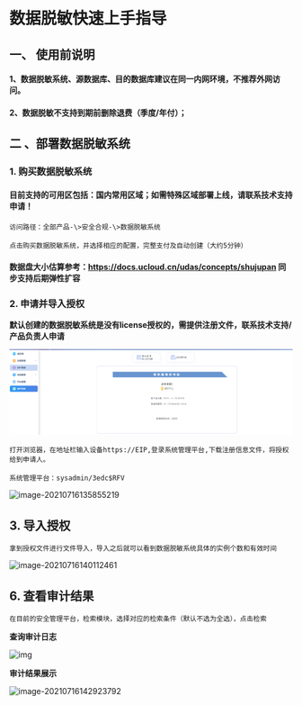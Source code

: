 # 数据脱敏快速上手指导

## 一、 使用前说明

#### 1、数据脱敏系统、源数据库、目的数据库建议在同一内网环境，不推荐外网访问。

#### 2、数据脱敏不支持到期前删除退费（季度/年付）；



## 二 、部署数据脱敏系统

### 1\. 购买数据脱敏系统

#### 目前支持的可用区包括：国内常用区域；如需特殊区域部署上线，请联系技术支持申请！

    访问路径：全部产品-\>安全合规-\>数据脱敏系统
      
    点击购买数据脱敏系统，并选择相应的配置，完整支付及自动创建（大约5分钟）

#### 数据盘大小估算参考：https://docs.ucloud.cn/udas/concepts/shujupan 同步支持后期弹性扩容

### 2\. 申请并导入授权

**默认创建的数据脱敏系统是没有license授权的，需提供注册文件，联系技术支持/产品负责人申请**

![](/images/operation/sysmanage/license_1.png)

    打开浏览器，在地址栏输入设备https://EIP,登录系统管理平台,下载注册信息文件，将授权给到申请人。
    
    系统管理平台：sysadmin/3edc$RFV 

![image-20210716135855219](images/image-20210716135855219.png)



## 3\. 导入授权

    拿到授权文件进行文件导入，导入之后就可以看到数据脱敏系统具体的实例个数和有效时间 

![image-20210716140112461](images/image-20210716140112461.png)

## 6\. 查看审计结果

    在目前的安全管理平台，检索模块，选择对应的检索条件（默认不选为全选），点击检索

**查询审计日志**

![img](images/wpskY6y1g.jpg)

**审计结果展示**

![image-20210716142923792](images/image-20210716142923792.png)
